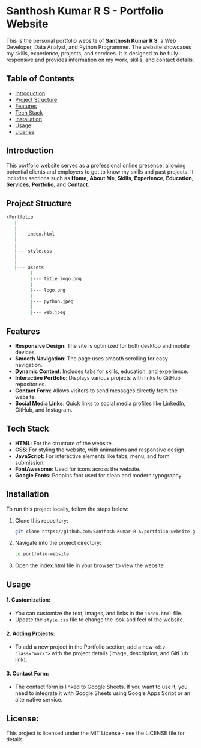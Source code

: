# Santhosh Kumar R S - Portfolio Website

This is the personal portfolio website of **Santhosh Kumar R S**, a Web Developer, Data Analyst, and Python Programmer. The website showcases my skills, experience, projects, and services. It is designed to be fully responsive and provides information on my work, skills, and contact details.

## Table of Contents

- [Introduction](#introduction)
- [Project Structure](#project-structure)
- [Features](#features)
- [Tech Stack](#tech-stack)
- [Installation](#installation)
- [Usage](#usage)
- [License](#license)

## Introduction

This portfolio website serves as a professional online presence, allowing potential clients and employers to get to know my skills and past projects. It includes sections such as **Home**, **About Me**, **Skills**, **Experience**, **Education**, **Services**, **Portfolio**, and **Contact**.

## Project Structure

```bash
\Portfolio
   |
   |
   |--- index.html
   |
   |
   |--- style.css
   |
   |
   |--- assets
         |
         |--- title_logo.png
         |
         |--- logo.png
         |
         |--- python.jpeg
         |
         |--- web.jpeg
```

## Features

- **Responsive Design**: The site is optimized for both desktop and mobile devices.
- **Smooth Navigation**: The page uses smooth scrolling for easy navigation.
- **Dynamic Content**: Includes tabs for skills, education, and experience.
- **Interactive Portfolio**: Displays various projects with links to GitHub repositories.
- **Contact Form**: Allows visitors to send messages directly from the website.
- **Social Media Links**: Quick links to social media profiles like LinkedIn, GitHub, and Instagram.

## Tech Stack

- **HTML**: For the structure of the website.
- **CSS**: For styling the website, with animations and responsive design.
- **JavaScript**: For interactive elements like tabs, menu, and form submission.
- **FontAwesome**: Used for icons across the website.
- **Google Fonts**: Poppins font used for clean and modern typography.

## Installation

To run this project locally, follow the steps below:

1. Clone this repository:
   ```bash
   git clone https://github.com/Santhosh-Kumar-R-S/portfolio-website.git
   ```
2. Navigate into the project directory:
   ```bash
   cd portfolio-website
   ```
3. Open the index.html file in your browser to view the website.

## Usage
#### 1. Customization:
- You can customize the text, images, and links in the ```index.html``` file. <br>
- Update the ```style.css``` file to change the look and feel of the website.
#### 2. Adding Projects:
- To add a new project in the Portfolio section, add a new ```<div class="work">``` with the project details (image, description, and GitHub link).
#### 3. Contact Form:
- The contact form is linked to Google Sheets. If you want to use it, you need to integrate it with Google Sheets using Google Apps Script or an alternative service.


## License:
This project is licensed under the MIT License - see the LICENSE file for details.
